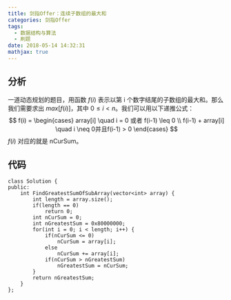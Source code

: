 ```yaml
---
title: 剑指Offer：连续子数组的最大和
categories: 剑指Offer
tags:
  - 数据结构与算法
  - 刷题
date: 2018-05-14 14:32:31
mathjax: true
---
```

## 分析
一道动态规划的题目，用函数 $f(i)$ 表示以第 i 个数字结尾的子数组的最大和。那么我们需要求出 $max[f(i)]$，其中 $0 \leq i < n$。我们可以用以下递推公式：
$$
f(i) = 
\begin{cases}
array[i] \quad i = 0 或者 f(i-1) \leq 0  \\
f(i-1) + array[i] \quad i \neq 0并且f(i-1) > 0
\end{cases}
$$
$f(i)$ 对应的就是 nCurSum。

## 代码
```
class Solution {
public:
    int FindGreatestSumOfSubArray(vector<int> array) {
        int length = array.size();
        if(length == 0)
            return 0;
        int nCurSum = 0;
        int nGreatestSum = 0x80000000;
        for(int i = 0; i < length; i++) {
            if(nCurSum <= 0)
                nCurSum = array[i];
            else
                nCurSum += array[i];
            if(nCurSum > nGreatestSum)
                nGreatestSum = nCurSum;
        }
        return nGreatestSum;
    }
};
```

